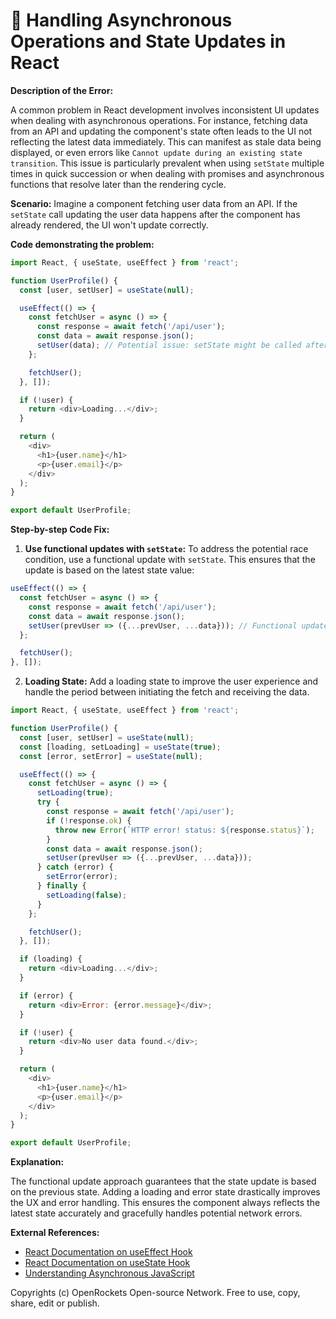 # 🐞 Handling Asynchronous Operations and State Updates in React


**Description of the Error:**

A common problem in React development involves inconsistent UI updates when dealing with asynchronous operations.  For instance, fetching data from an API and updating the component's state often leads to the UI not reflecting the latest data immediately. This can manifest as stale data being displayed, or even errors like `Cannot update during an existing state transition`. This issue is particularly prevalent when using `setState` multiple times in quick succession or when dealing with promises and asynchronous functions that resolve later than the rendering cycle.

**Scenario:**  Imagine a component fetching user data from an API.  If the `setState` call updating the user data happens after the component has already rendered, the UI won't update correctly.


**Code demonstrating the problem:**

```javascript
import React, { useState, useEffect } from 'react';

function UserProfile() {
  const [user, setUser] = useState(null);

  useEffect(() => {
    const fetchUser = async () => {
      const response = await fetch('/api/user');
      const data = await response.json();
      setUser(data); // Potential issue: setState might be called after render completes
    };

    fetchUser();
  }, []);

  if (!user) {
    return <div>Loading...</div>;
  }

  return (
    <div>
      <h1>{user.name}</h1>
      <p>{user.email}</p>
    </div>
  );
}

export default UserProfile;
```

**Step-by-step Code Fix:**


1. **Use functional updates with `setState`:** To address the potential race condition, use a functional update with `setState`. This ensures that the update is based on the latest state value:

```javascript
useEffect(() => {
  const fetchUser = async () => {
    const response = await fetch('/api/user');
    const data = await response.json();
    setUser(prevUser => ({...prevUser, ...data})); // Functional update
  };

  fetchUser();
}, []);
```

2. **Loading State:** Add a loading state to improve the user experience and handle the period between initiating the fetch and receiving the data.

```javascript
import React, { useState, useEffect } from 'react';

function UserProfile() {
  const [user, setUser] = useState(null);
  const [loading, setLoading] = useState(true);
  const [error, setError] = useState(null);

  useEffect(() => {
    const fetchUser = async () => {
      setLoading(true);
      try {
        const response = await fetch('/api/user');
        if (!response.ok) {
          throw new Error(`HTTP error! status: ${response.status}`);
        }
        const data = await response.json();
        setUser(prevUser => ({...prevUser, ...data}));
      } catch (error) {
        setError(error);
      } finally {
        setLoading(false);
      }
    };

    fetchUser();
  }, []);

  if (loading) {
    return <div>Loading...</div>;
  }

  if (error) {
    return <div>Error: {error.message}</div>;
  }

  if (!user) {
    return <div>No user data found.</div>;
  }

  return (
    <div>
      <h1>{user.name}</h1>
      <p>{user.email}</p>
    </div>
  );
}

export default UserProfile;
```

**Explanation:**

The functional update approach guarantees that the state update is based on the previous state.  Adding a loading and error state drastically improves the UX and error handling. This ensures the component always reflects the latest state accurately and gracefully handles potential network errors.

**External References:**

* [React Documentation on useEffect Hook](https://reactjs.org/docs/hooks-reference.html#useeffect)
* [React Documentation on useState Hook](https://reactjs.org/docs/hooks-reference.html#usestate)
* [Understanding Asynchronous JavaScript](https://developer.mozilla.org/en-US/docs/Web/JavaScript/Reference/Statements/async_function)


Copyrights (c) OpenRockets Open-source Network. Free to use, copy, share, edit or publish.

